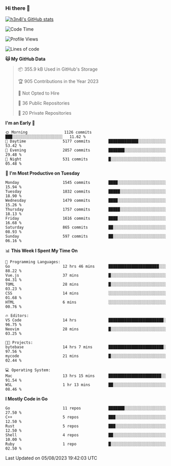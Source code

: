 ### Hi there 👋

[![h3n4l's GitHub stats](https://github-readme-stats.vercel.app/api?username=h3n4l&count_private=true&show_icons=true&theme=radical)](https://github.com/h3n4l/github-readme-stats)

<!--START_SECTION:waka-->
![Code Time](http://img.shields.io/badge/Code%20Time-1%2C468%20hrs%2020%20mins-blue)

![Profile Views](http://img.shields.io/badge/Profile%20Views-2-blue)

![Lines of code](https://img.shields.io/badge/From%20Hello%20World%20I%27ve%20Written-2.8%20million%20lines%20of%20code-blue)

**🐱 My GitHub Data** 

> 📦 355.9 kB Used in GitHub's Storage 
 > 
> 🏆 905 Contributions in the Year 2023
 > 
> 🚫 Not Opted to Hire
 > 
> 📜 36 Public Repositories 
 > 
> 🔑 20 Private Repositories 
 > 
**I'm an Early 🐤** 

```text
🌞 Morning                1126 commits        ███░░░░░░░░░░░░░░░░░░░░░░   11.62 % 
🌆 Daytime                5177 commits        █████████████░░░░░░░░░░░░   53.42 % 
🌃 Evening                2857 commits        ███████░░░░░░░░░░░░░░░░░░   29.48 % 
🌙 Night                  531 commits         █░░░░░░░░░░░░░░░░░░░░░░░░   05.48 % 
```
📅 **I'm Most Productive on Tuesday** 

```text
Monday                   1545 commits        ████░░░░░░░░░░░░░░░░░░░░░   15.94 % 
Tuesday                  1832 commits        █████░░░░░░░░░░░░░░░░░░░░   18.90 % 
Wednesday                1479 commits        ████░░░░░░░░░░░░░░░░░░░░░   15.26 % 
Thursday                 1757 commits        █████░░░░░░░░░░░░░░░░░░░░   18.13 % 
Friday                   1616 commits        ████░░░░░░░░░░░░░░░░░░░░░   16.68 % 
Saturday                 865 commits         ██░░░░░░░░░░░░░░░░░░░░░░░   08.93 % 
Sunday                   597 commits         ██░░░░░░░░░░░░░░░░░░░░░░░   06.16 % 
```


📊 **This Week I Spent My Time On** 

```text
💬 Programming Languages: 
Go                       12 hrs 46 mins      ██████████████████████░░░   88.22 % 
Vue.js                   37 mins             █░░░░░░░░░░░░░░░░░░░░░░░░   04.31 % 
TOML                     28 mins             █░░░░░░░░░░░░░░░░░░░░░░░░   03.23 % 
CSS                      14 mins             ░░░░░░░░░░░░░░░░░░░░░░░░░   01.68 % 
HTML                     6 mins              ░░░░░░░░░░░░░░░░░░░░░░░░░   00.76 % 

🔥 Editors: 
VS Code                  14 hrs              ████████████████████████░   96.75 % 
Neovim                   28 mins             █░░░░░░░░░░░░░░░░░░░░░░░░   03.25 % 

🐱‍💻 Projects: 
bytebase                 14 hrs 7 mins       ████████████████████████░   97.56 % 
mycode                   21 mins             █░░░░░░░░░░░░░░░░░░░░░░░░   02.44 % 

💻 Operating System: 
Mac                      13 hrs 15 mins      ███████████████████████░░   91.54 % 
WSL                      1 hr 13 mins        ██░░░░░░░░░░░░░░░░░░░░░░░   08.46 % 
```

**I Mostly Code in Go** 

```text
Go                       11 repos            ███████░░░░░░░░░░░░░░░░░░   27.50 % 
C++                      5 repos             ███░░░░░░░░░░░░░░░░░░░░░░   12.50 % 
Rust                     5 repos             ███░░░░░░░░░░░░░░░░░░░░░░   12.50 % 
Shell                    4 repos             ██░░░░░░░░░░░░░░░░░░░░░░░   10.00 % 
Ruby                     1 repo              █░░░░░░░░░░░░░░░░░░░░░░░░   02.50 % 
```




 Last Updated on 05/08/2023 19:42:03 UTC
<!--END_SECTION:waka-->

